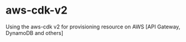 # aws-cdk-v2
Using the aws-cdk v2 for provisioning resource on AWS [API Gateway, DynamoDB and others]

